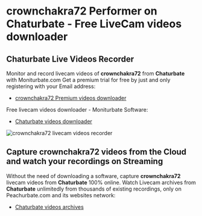 # crownchakra72 Performer on Chaturbate - Free LiveCam videos downloader

## Chaturbate Live Videos Recorder

Monitor and record livecam videos of **crownchakra72** from **Chaturbate** with Moniturbate.com
Get a premium trial for free by just and only registering with your Email address:
* [crownchakra72 Premium videos downloader](https://moniturbate.com/request-demo-licence-key.html)

Free livecam videos downloader - Moniturbate Software:
* [Chaturbate videos downloader](https://moniturbate.com/moniturbate-download-software.html)

![crownchakra72 livecam videos recorder](https://peachurnet.com/templates/moniturbate-software.png)


## Capture crownchakra72 videos from the Cloud and watch your recordings on Streaming

Without the need of downloading a software, capture **crownchakra72** livecam videos from **Chaturbate** 100% online.
Watch Livecam archives from **Chaturbate** unlimitedly from thousands of existing recordings, only on Peachurbate.com and its websites network:
* [Chaturbate videos archives](https://peachurnet.com/)
